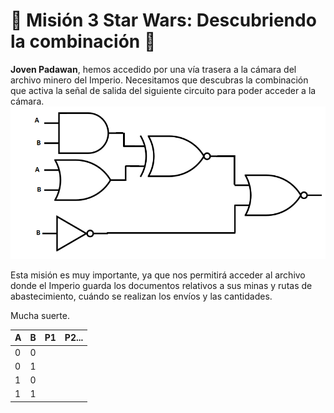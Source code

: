 # 🌌 Misión 3 Star Wars: Descubriendo la combinación 🌌

**Joven Padawan**, hemos accedido por una vía trasera a la cámara del archivo minero del Imperio. Necesitamos que descubras la combinación que activa la señal de salida del siguiente circuito para poder acceder a la cámara.
![circuito](https://github.com/canarydev/som_23-24/blob/main/assets/images/Circuito1.png?raw=true)

Esta misión es muy importante, ya que nos permitirá acceder al archivo donde el Imperio guarda los documentos relativos a sus minas y rutas de abastecimiento, cuándo se realizan los envíos y las cantidades.

Mucha suerte.


|A | B | P1 | P2...|
|--|--|--|--|
|0|0| | |
|0|1| | |
|1|0| | |
|1|1| | |
